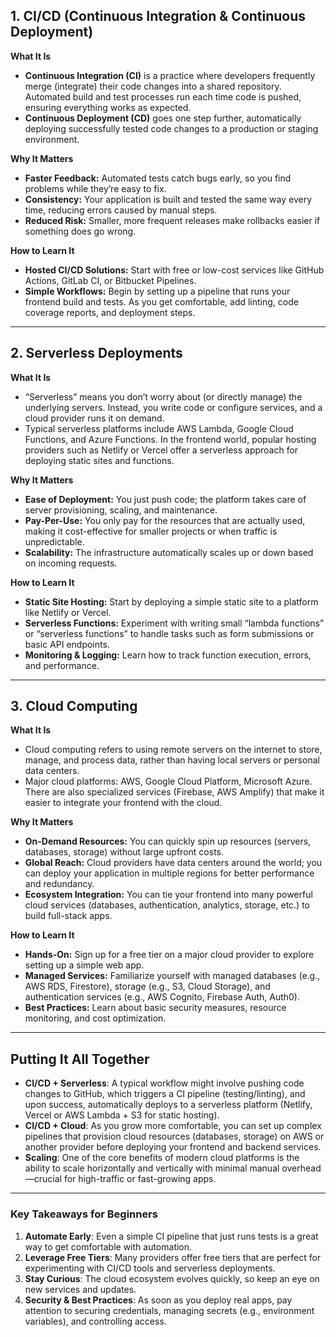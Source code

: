 ## 1. CI/CD (Continuous Integration & Continuous Deployment)
**What It Is**  
- **Continuous Integration (CI)** is a practice where developers frequently merge (integrate) their code changes into a shared repository. Automated build and test processes run each time code is pushed, ensuring everything works as expected.
- **Continuous Deployment (CD)** goes one step further, automatically deploying successfully tested code changes to a production or staging environment.

**Why It Matters**  
- **Faster Feedback:** Automated tests catch bugs early, so you find problems while they’re easy to fix.  
- **Consistency:** Your application is built and tested the same way every time, reducing errors caused by manual steps.  
- **Reduced Risk:** Smaller, more frequent releases make rollbacks easier if something does go wrong.

**How to Learn It**  
- **Hosted CI/CD Solutions:** Start with free or low-cost services like GitHub Actions, GitLab CI, or Bitbucket Pipelines.  
- **Simple Workflows:** Begin by setting up a pipeline that runs your frontend build and tests. As you get comfortable, add linting, code coverage reports, and deployment steps.

---

## 2. Serverless Deployments
**What It Is**  
- “Serverless” means you don’t worry about (or directly manage) the underlying servers. Instead, you write code or configure services, and a cloud provider runs it on demand.
- Typical serverless platforms include AWS Lambda, Google Cloud Functions, and Azure Functions. In the frontend world, popular hosting providers such as Netlify or Vercel offer a serverless approach for deploying static sites and functions.

**Why It Matters**  
- **Ease of Deployment:** You just push code; the platform takes care of server provisioning, scaling, and maintenance.  
- **Pay-Per-Use:** You only pay for the resources that are actually used, making it cost-effective for smaller projects or when traffic is unpredictable.  
- **Scalability:** The infrastructure automatically scales up or down based on incoming requests.

**How to Learn It**  
- **Static Site Hosting:** Start by deploying a simple static site to a platform like Netlify or Vercel.  
- **Serverless Functions:** Experiment with writing small “lambda functions” or “serverless functions” to handle tasks such as form submissions or basic API endpoints.
- **Monitoring & Logging:** Learn how to track function execution, errors, and performance.

---

## 3. Cloud Computing
**What It Is**  
- Cloud computing refers to using remote servers on the internet to store, manage, and process data, rather than having local servers or personal data centers.
- Major cloud platforms: AWS, Google Cloud Platform, Microsoft Azure. There are also specialized services (Firebase, AWS Amplify) that make it easier to integrate your frontend with the cloud.

**Why It Matters**  
- **On-Demand Resources:** You can quickly spin up resources (servers, databases, storage) without large upfront costs.  
- **Global Reach:** Cloud providers have data centers around the world; you can deploy your application in multiple regions for better performance and redundancy.  
- **Ecosystem Integration:** You can tie your frontend into many powerful cloud services (databases, authentication, analytics, storage, etc.) to build full-stack apps.

**How to Learn It**  
- **Hands-On:** Sign up for a free tier on a major cloud provider to explore setting up a simple web app.  
- **Managed Services:** Familiarize yourself with managed databases (e.g., AWS RDS, Firestore), storage (e.g., S3, Cloud Storage), and authentication services (e.g., AWS Cognito, Firebase Auth, Auth0).  
- **Best Practices:** Learn about basic security measures, resource monitoring, and cost optimization.

---

## Putting It All Together
- **CI/CD + Serverless**: A typical workflow might involve pushing code changes to GitHub, which triggers a CI pipeline (testing/linting), and upon success, automatically deploys to a serverless platform (Netlify, Vercel or AWS Lambda + S3 for static hosting).
- **CI/CD + Cloud**: As you grow more comfortable, you can set up complex pipelines that provision cloud resources (databases, storage) on AWS or another provider before deploying your frontend and backend services.
- **Scaling**: One of the core benefits of modern cloud platforms is the ability to scale horizontally and vertically with minimal manual overhead—crucial for high-traffic or fast-growing apps.

---

### Key Takeaways for Beginners
1. **Automate Early**: Even a simple CI pipeline that just runs tests is a great way to get comfortable with automation.  
2. **Leverage Free Tiers**: Many providers offer free tiers that are perfect for experimenting with CI/CD tools and serverless deployments.  
3. **Stay Curious**: The cloud ecosystem evolves quickly, so keep an eye on new services and updates.  
4. **Security & Best Practices**: As soon as you deploy real apps, pay attention to securing credentials, managing secrets (e.g., environment variables), and controlling access.
